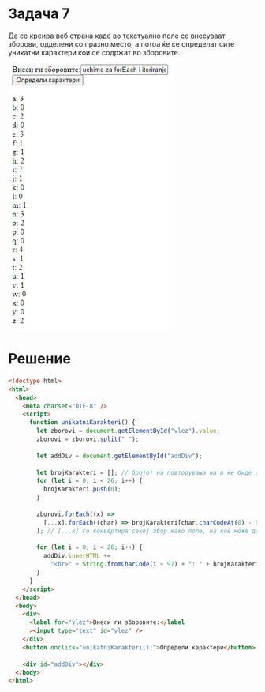 # Задача 7

Да се креира веб страна каде во текстуално поле се внесуваат зборови, одделени со празно место, а потоа ќе се определат сите уникатни карактери кои се содржат во зборовите.

![image](img/screen1.png)

# Решение

```html
<!doctype html>
<html>
  <head>
    <meta charset="UTF-8" />
    <script>
      function unikatniKarakteri() {
        let zborovi = document.getElementById("vlez").value;
        zborovi = zborovi.split(" ");

        let addDiv = document.getElementById("addDiv");

        let brojKarakteri = []; // бројот на повторувања на a ќе биде означено на индекс 0, b на 1, c на 2, итн...
        for (let i = 0; i < 26; i++) {
          brojKarakteri.push(0);
        }

        zborovi.forEach((x) =>
          [...x].forEach((char) => brojKarakteri[char.charCodeAt(0) - 97]++),
        ); // [...x] го конвертира секој збор како поле, на кое може да се употреби функцијата forEach

        for (let i = 0; i < 26; i++) {
          addDiv.innerHTML +=
            "<br>" + String.fromCharCode(i + 97) + ": " + brojKarakteri[i];
        }
      }
    </script>
  </head>
  <body>
    <div>
      <label for="vlez">Внеси ги зборовите:</label
      ><input type="text" id="vlez" />
    </div>
    <button onclick="unikatniKarakteri();">Определи карактери</button>

    <div id="addDiv"></div>
  </body>
</html>
```
